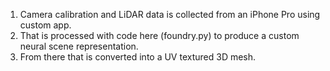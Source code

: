 1. Camera calibration and LiDAR data is collected from an iPhone Pro using custom app.
2. That is processed with code here (foundry.py) to produce a custom neural scene representation.
3. From there that is converted into a UV textured 3D mesh.
